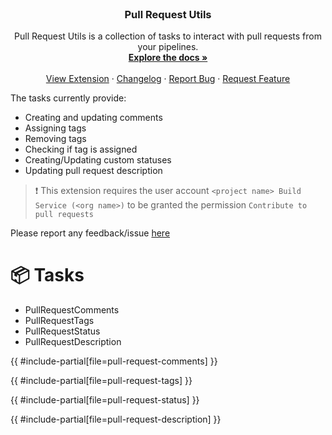 <div id="top"></div>
<br />
<div align="center">
<h3 align="center">Pull Request Utils</h3>

  <p align="center">
Pull Request Utils is a collection of tasks to interact with pull requests from your pipelines.
    <br />
    <a href="https://docs.devops-extensions.dev/docs/extensions/pull-request-utils"><strong>Explore the docs »</strong></a>
    <br />
    <br />
    <a href="https://marketplace.visualstudio.com/items?itemName=joachimdalen.pull-request-utils">View Extension</a>
    ·
    <a href="https://marketplace.visualstudio.com/items?itemName=joachimdalen.pull-request-utils/changelog">Changelog</a>
    ·
    <a href="https://github.com/joachimdalen/azdevops-pull-request-utils/issues">Report Bug</a>
    ·
    <a href="https://github.com/joachimdalen/azdevops-pull-request-utils/issues">Request Feature</a>
  </p>
</div>

The tasks currently provide:

- Creating and updating comments
- Assigning tags
- Removing tags
- Checking if tag is assigned
- Creating/Updating custom statuses
- Updating pull request description

> ❗ This extension requires the user account `<project name> Build Service (<org name>)` to be granted the permission `Contribute to pull requests`

Please report any feedback/issue [here](https://github.com/joachimdalen/azdevops-pull-request-utils)

# 📦 Tasks

- PullRequestComments
- PullRequestTags
- PullRequestStatus
- PullRequestDescription

{{ #include-partial[file=pull-request-comments] }}

{{ #include-partial[file=pull-request-tags] }}

{{ #include-partial[file=pull-request-status] }}

{{ #include-partial[file=pull-request-description] }}
